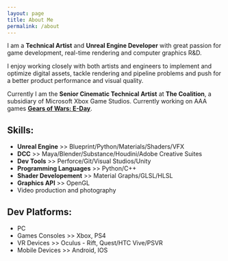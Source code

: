 ```yaml
---
layout: page
title: About Me
permalink: /about
---
```


I am a **Technical Artist** and **Unreal Engine Developer** with great passion for
game development, real-time rendering and computer graphics R&D.

I enjoy working closely with both artists and engineers to implement and optimize
digital assets, tackle rendering and pipeline problems and push for a better product
performance and visual quality.

Currently I am the **Senior Cinematic Technical Artist** at **The Coalition**, a subsidiary of Microsoft Xbox Game Studios. Currently working on AAA games [**Gears of Wars: E-Day**](https://www.gearsofwar.com/).

## Skills:
* **Unreal Engine** >> Blueprint/Python/Materials/Shaders/VFX
* **DCC** >> Maya/Blender/Substance/Houdini/Adobe Creative Suites
* **Dev Tools** >> Perforce/Git/Visual Studios/Unity
* **Programming Languages** >> Python/C++
* **Shader Developement** >> Material Graphs/GLSL/HLSL
* **Graphics API** >> OpenGL
* Video production and photography

## Dev Platforms:
* PC
* Games Consoles >> Xbox, PS4
* VR Devices >> Oculus - Rift, Quest/HTC Vive/PSVR
* Mobile Devices >> Android, IOS
